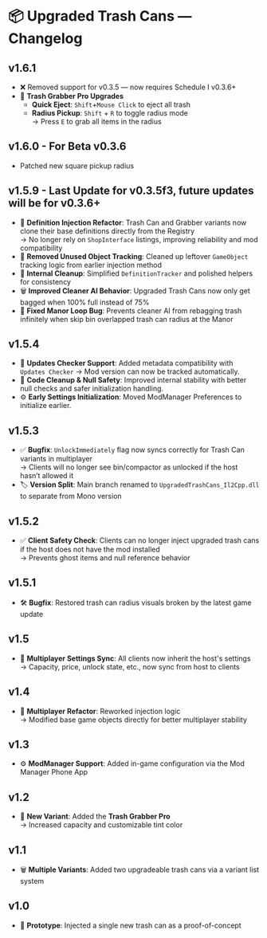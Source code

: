 # 📦 Upgraded Trash Cans — Changelog

## v1.6.1

- ❌ Removed support for v0.3.5 — now requires Schedule I v0.3.6+
- 🧲 **Trash Grabber Pro Upgrades**
  - **Quick Eject**: `Shift`+`Mouse Click` to eject all trash
  - **Radius Pickup**: `Shift` + `R` to toggle radius mode  
    → Press `E` to grab all items in the radius
	
## v1.6.0 - For Beta v0.3.6
- Patched new square pickup radius

## v1.5.9 - **Last Update for v0.3.5f3, future updates will be for v0.3.6+**
- 🧠 **Definition Injection Refactor**: Trash Can and Grabber variants now clone their base definitions directly from the Registry  
  → No longer rely on `ShopInterface` listings, improving reliability and mod compatibility
- 🧹 **Removed Unused Object Tracking**: Cleaned up leftover `GameObject` tracking logic from earlier injection method
- 🧼 **Internal Cleanup**: Simplified `DefinitionTracker` and polished helpers for consistency
- 🗑️ **Improved Cleaner AI Behavior**: Upgraded Trash Cans now only get bagged when 100% full instead of 75%  
- 🧯 **Fixed Manor Loop Bug**: Prevents cleaner AI from rebagging trash infinitely when skip bin overlapped trash can radius at the Manor

## v1.5.4
- 🔔 **Updates Checker Support**: Added metadata compatibility with `Updates Checker`
  → Mod version can now be tracked automatically.
- 🧹 **Code Cleanup & Null Safety**: Improved internal stability with better null checks and safer initialization handling.
- ⚙️ **Early Settings Initialization**: Moved ModManager Preferences to initialize earlier.

## v1.5.3
- ✅ **Bugfix**: `UnlockImmediately` flag now syncs correctly for Trash Can variants in multiplayer  
  → Clients will no longer see bin/compactor as unlocked if the host hasn’t allowed it
- 🏷️ **Version Split**: Main branch renamed to `UpgradedTrashCans_Il2Cpp.dll` to separate from Mono version

## v1.5.2
- ✅ **Client Safety Check**: Clients can no longer inject upgraded trash cans if the host does not have the mod installed  
  → Prevents ghost items and null reference behavior

## v1.5.1
- 🛠️ **Bugfix**: Restored trash can radius visuals broken by the latest game update

## v1.5
- 🔄 **Multiplayer Settings Sync**: All clients now inherit the host's settings  
  → Capacity, price, unlock state, etc., now sync from host to clients

## v1.4
- 🔁 **Multiplayer Refactor**: Reworked injection logic  
  → Modified base game objects directly for better multiplayer stability

## v1.3
- ⚙️ **ModManager Support**: Added in-game configuration via the Mod Manager Phone App

## v1.2
- 🤖 **New Variant**: Added the **Trash Grabber Pro**  
  → Increased capacity and customizable tint color

## v1.1
- 🗑️ **Multiple Variants**: Added two upgradeable trash cans via a variant list system

## v1.0
- 🧪 **Prototype**: Injected a single new trash can as a proof-of-concept
